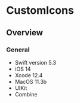# CustomIcons

## Overview

### General

- Swift version 5.3
- iOS 14
- Xcode 12.4
- MacOS 11.3b
- UIKit
- Combine
